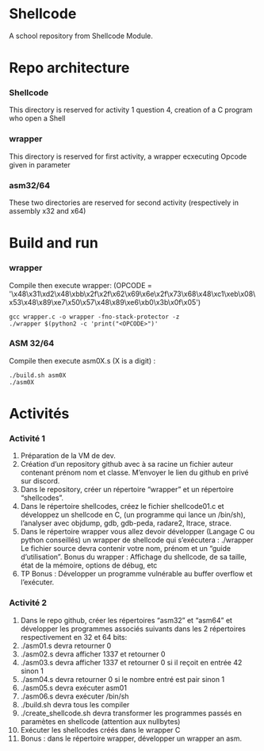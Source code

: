 # Shellcode
A school repository from Shellcode Module.

# Repo architecture
### Shellcode
This directory is reserved for activity 1 question 4, creation of a C program who open a Shell 
### wrapper
This directory is reserved for first activity, a wrapper ecxecuting Opcode given in parameter
     
### asm32/64
These two directories are reserved for second activity (respectively in assembly x32 and x64) 

# Build and run
### wrapper
Compile then execute wrapper: 
(OPCODE = '\x48\x31\xd2\x48\xbb\x2f\x2f\x62\x69\x6e\x2f\x73\x68\x48\xc1\xeb\x08\x53\x48\x89\xe7\x50\x57\x48\x89\xe6\xb0\x3b\x0f\x05')
```console
gcc wrapper.c -o wrapper -fno-stack-protector -z
./wrapper $(python2 -c 'print("<OPCODE>")'
```
### ASM 32/64
Compile then execute asm0X.s (X is a digit) : 
```console
./build.sh asm0X
./asm0X
```
# Activités
### Activité 1
1. Préparation de la VM de dev.
2. Création d’un repository github avec à sa racine un fichier auteur contenant prénom nom et classe.
M’envoyer le lien du github en privé sur discord.
3. Dans le repository, créer un répertoire “wrapper” et un répertoire “shellcodes”.
4. Dans le répertoire shellcodes, créez le fichier shellcode01.c et développez un shellcode en C, (un
programme qui lance un /bin/sh), l’analyser avec objdump, gdb, gdb-peda, radare2, ltrace, strace.
5. Dans le répertoire wrapper vous allez devoir développer (Langage C ou python conseillés) un wrapper
de shellcode qui s’exécutera : ./wrapper <shellcode>
Le fichier source devra contenir votre nom, prénom et un “guide d’utilisation”.
Bonus du wrapper : Affichage du shellcode, de sa taille, état de la mémoire, options de débug, etc
6. TP Bonus : Développer un programme vulnérable au buffer overflow et l’exécuter.

### Activité 2
1. Dans le repo github, créer les répertoires “asm32” et “asm64” et développer les programmes associés suivants dans les 2 répertoires respectivement en 32 et 64 bits:
2. ./asm01.s devra retourner 0
3. ./asm02.s devra afficher 1337 et retourner 0
4. ./asm03.s devra afficher 1337 et retourner 0 si il reçoit en entrée 42 sinon 1
5. ./asm04.s devra retourner 0 si le nombre entré est pair sinon 1
6. ./asm05.s devra exécuter asm01
7. ./asm06.s devra exécuter /bin/sh
8. ./build.sh devra tous les compiler
9. ./create_shellcode.sh devra transformer les programmes passés en paramètes en
shellcode (attention aux nullbytes)
10. Exécuter les shellcodes créés dans le wrapper C
11. Bonus : dans le répertoire wrapper, développer un wrapper an asm.
